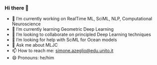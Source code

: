 ### Hi there 👋

- 🔭 I’m currently working on RealTime ML, SciML, NLP, Computational Neuroscience
- 🌱 I’m currently learning Geometric Deep Learning
- 👯 I’m looking to collaborate on principled Deep Learning techniques
- 🤔 I’m looking for help with SciML for Ocean models 
- 💬 Ask me about MLJC
- 📫 How to reach me: simone.azeglio@edu.unito.it
- 😄 Pronouns: he/him

